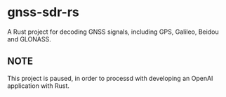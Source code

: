 # gnss-sdr-rs
A Rust project for decoding GNSS signals, including GPS, Galileo, Beidou and GLONASS.

## NOTE
This project is paused, in order to processd with developing an OpenAI application with Rust.
